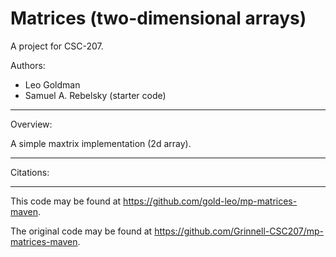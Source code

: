 # Matrices (two-dimensional arrays)

A project for CSC-207.

Authors:

* Leo Goldman
* Samuel A. Rebelsky (starter code)

---

Overview:

A simple maxtrix implementation (2d array).

---

Citations:

---

This code may be found at <https://github.com/gold-leo/mp-matrices-maven>. 

The original code may be found at <https://github.com/Grinnell-CSC207/mp-matrices-maven>.
